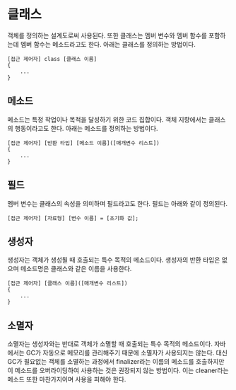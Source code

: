 # 클래스
객체를 정의하는 설계도로써 사용된다. 또한 클래스는 멤버 변수와 멤버 함수를 포함하는데 멤버 함수는 메소드라고도 한다. 아래는 클래스를 정의하는 방법이다.

```
[접근 제어자] class [클래스 이름]
{
    ...
}
```
## 메소드
메소드는 특정 작업이나 목적을 달성하기 위한 코드 집합이다. 객체 지향에서는 클래스의 행동이라고도 한다. 아래는 메소드를 정의하는 방법이다.

```
[접근 제어자] [반환 타입] [메소드 이름]([매개변수 리스트])
{
    ...
}
```

## 필드
멤버 변수는 클래스의 속성을 의미하며 필드라고도 한다. 필드는 아래와 같이 정의된다.

```
[접근 제어자] [자료형] [변수 이름] = [초기화 값];
```

## 생성자
생성자는 객체가 생성될 때 호출되는 특수 목적의 메소드이다. 생성자의 반환 타입은 없으며 메소드명은 클래스와 같은 이름을 사용한다.

```
[접근 제어자] [클래스 이름]([매개변수 리스트])
{
    ...
}
```

## 소멸자
소멸자는 생성자와는 반대로 객체가 소멸할 때 호출되는 특수 목적의 메소드이다. 자바에서는 GC가 자동으로 메모리를 관리해주기 때문에 소멸자가 사용되지는 않는다. 대신 GC가 필요없는 객체를 소멸하는 과정에서 finalizer라는 이름의 메소드를 호출하지만 이 메소드를 오버라이딩하여 사용하는 것은 권장되지 않는 방법이다. 이는 cleaner라는 메소드 또한 마찬가지이며 사용을 피해야 한다.